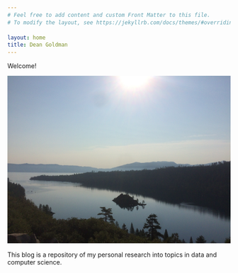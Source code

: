 ```yaml
---
# Feel free to add content and custom Front Matter to this file.
# To modify the layout, see https://jekyllrb.com/docs/themes/#overriding-theme-defaults

layout: home
title: Dean Goldman
---
```


Welcome!

![Welcome](/assets/images/emerald_bay.png)

This blog is a repository of my personal research into topics in data and computer science.
